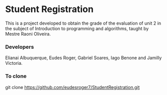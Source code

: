 
# Student Registration
This is a project developed to obtain the grade of the evaluation of unit 2 in the subject of Introduction to programming and algorithms, taught by Mestre Raoni Oliveira.

### Developers
Elianai Albuquerque, Eudes Roger, Gabriel Soares, Iago Benone and Jamilly Victoria.

### To clone
git clone https://github.com/eudesroger7/StudentRegistration.git
